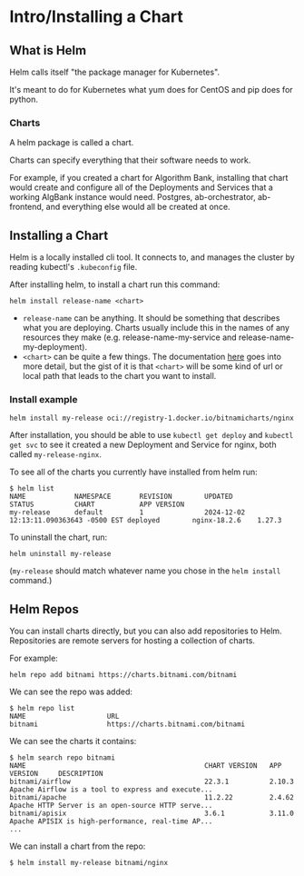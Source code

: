 # Intro/Installing a Chart

## What is Helm

Helm calls itself "the package manager for Kubernetes".

It's meant to do for Kubernetes what yum does for CentOS and pip does for python.

### Charts
A helm package is called a chart.

Charts can specify everything that their software needs to work.

For example, if you created a chart for Algorithm Bank, installing that chart would create and configure all of the Deployments and Services that a working AlgBank instance would need. Postgres, ab-orchestrator, ab-frontend, and everything else would all be created at once.

## Installing a Chart

Helm is a locally installed cli tool. It connects to, and manages the cluster by reading kubectl's `.kubeconfig` file.

After installing helm, to install a chart run this command:
```
helm install release-name <chart>
```
- `release-name` can be anything. It should be something that describes what you are deploying. Charts usually include this in the names of any resources they make (e.g. release-name-my-service and release-name-my-deployment).
- `<chart>` can be quite a few things. The documentation [here](https://helm.sh/docs/helm/helm_install/) goes into more detail, but the gist of it is that `<chart>` will be some kind of url or local path that leads to the chart you want to install.

### Install example
```
helm install my-release oci://registry-1.docker.io/bitnamicharts/nginx
```
After installation, you should be able to use `kubectl get deploy` and `kubectl get svc` to see it created a new Deployment and Service for nginx, both called `my-release-nginx`.

To see all of the charts you currently have installed from helm run:
```
$ helm list
NAME            NAMESPACE       REVISION        UPDATED                                 STATUS          CHART           APP VERSION
my-release      default         1               2024-12-02 12:13:11.090363643 -0500 EST deployed        nginx-18.2.6    1.27.3
```

To uninstall the chart, run:
```
helm uninstall my-release
```
(`my-release` should match whatever name you chose in the `helm install` command.)

## Helm Repos

You can install charts directly, but you can also add repositories to Helm. Repositories are remote servers for hosting a collection of charts.

For example:
```
helm repo add bitnami https://charts.bitnami.com/bitnami
```

We can see the repo was added:
```
$ helm repo list
NAME                    URL
bitnami                 https://charts.bitnami.com/bitnami
```

We can see the charts it contains:
```
$ helm search repo bitnami
NAME                                            CHART VERSION   APP VERSION     DESCRIPTION
bitnami/airflow                                 22.3.1          2.10.3          Apache Airflow is a tool to express and execute...
bitnami/apache                                  11.2.22         2.4.62          Apache HTTP Server is an open-source HTTP serve...
bitnami/apisix                                  3.6.1           3.11.0          Apache APISIX is high-performance, real-time AP...
...
```

We can install a chart from the repo:
```
$ helm install my-release bitnami/nginx
```